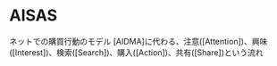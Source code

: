 # AISAS
 ネットでの購買行動のモデル
 [AIDMA]に代わる、注意([Attention])、興味([Interest])、検索([Search])、購入([Action])、共有([Share])という流れ
